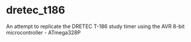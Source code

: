 # dretec_t186
An attempt to replicate the DRETEC T-186 study timer using the AVR 8-bit microcontroller - ATmega328P


